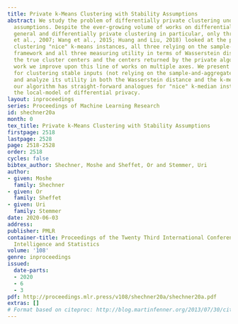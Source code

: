 ```yaml
---
title: Private k-Means Clustering with Stability Assumptions
abstract: We study the problem of differentially private clustering under input-stability
  assumptions. Despite the ever-growing volume of works on differential privacy in
  general and differentially private clustering in particular, only three works (Nissim
  et al., 2007; Wang et al., 2015; Huang and Liu, 2018) looked at the problem of privately
  clustering "nice" k-means instances, all three relying on the sample-and-aggregate
  framework and all three measuring utility in terms of Wasserstein distance between
  the true cluster centers and the centers returned by the private algorithm. In this
  work we improve upon this line of works on multiple axes. We present a simpler algorithm
  for clustering stable inputs (not relying on the sample-and-aggregate framework),
  and analyze its utility in both the Wasserstein distance and the k-means cost. Moreover,
  our algorithm has straight-forward analogues for "nice" k-median instances and for
  the local-model of differential privacy.
layout: inproceedings
series: Proceedings of Machine Learning Research
id: shechner20a
month: 0
tex_title: Private k-Means Clustering with Stability Assumptions
firstpage: 2518
lastpage: 2528
page: 2518-2528
order: 2518
cycles: false
bibtex_author: Shechner, Moshe and Sheffet, Or and Stemmer, Uri
author:
- given: Moshe
  family: Shechner
- given: Or
  family: Sheffet
- given: Uri
  family: Stemmer
date: 2020-06-03
address: 
publisher: PMLR
container-title: Proceedings of the Twenty Third International Conference on Artificial
  Intelligence and Statistics
volume: '108'
genre: inproceedings
issued:
  date-parts:
  - 2020
  - 6
  - 3
pdf: http://proceedings.mlr.press/v108/shechner20a/shechner20a.pdf
extras: []
# Format based on citeproc: http://blog.martinfenner.org/2013/07/30/citeproc-yaml-for-bibliographies/
---
```

